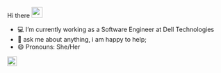 
Hi there <img src="https://media.giphy.com/media/hvRJCLFzcasrR4ia7z/giphy.gif" width="25px">
- 💻 I’m currently working as a Software Engineer at Dell Technologies
- 💬 ask me about anything, i am happy to help;
- 😄 Pronouns: She/Her
<a href="https://www.linkedin.com/in/sravanthimalepati/">
  <img align="left" alt="Sravanthi's LinkedIN" width="22px" src="https://raw.githubusercontent.com/peterthehan/peterthehan/master/assets/linkedin.svg" />
</a>
<!--### Hi there 👋 
### Hi there <img src="https://media.giphy.com/media/hvRJCLFzcasrR4ia7z/giphy.gif" width="25px">
- 🔭 I’m currently working on Tennis Data Visualization Project
- 🌱 I’m currently learning Angular




**SravanthiMalepati/SravanthiMalepati** is a ✨ _special_ ✨ repository because its `README.md` (this file) appears on your GitHub profile.

Here are some ideas to get you started:

- 🔭 I’m currently working on ...
- 🌱 I’m currently learning ...
- 👯 I’m looking to collaborate on ...
- 🤔 I’m looking for help with ...
- 💬 Ask me about ...
- 📫 How to reach me: ...
- 😄 Pronouns: ...
- ⚡ Fun fact: ...
-->
